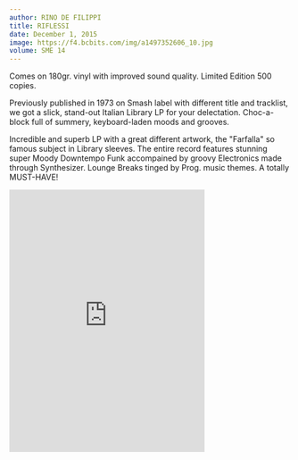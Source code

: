 ```yaml
---
author: RINO DE FILIPPI
title: RIFLESSI
date: December 1, 2015
image: https://f4.bcbits.com/img/a1497352606_10.jpg
volume: SME 14
---
```


Comes on 180gr. vinyl with improved sound quality. Limited Edition 500 copies.

Previously published in 1973 on Smash label with different title and tracklist, we got a slick, stand-out Italian Library LP for your delectation. Choc-a-block full of summery, keyboard-laden moods and grooves. 

Incredible and superb LP with a great different artwork, the "Farfalla" so famous subject in Library sleeves. The entire record features stunning super Moody Downtempo Funk accompained by groovy Electronics made through Synthesizer. Lounge Breaks tinged by Prog. music themes. A totally MUST-HAVE!

<iframe style="border: 0; width: 350px; height: 470px;" src="https://bandcamp.com/EmbeddedPlayer/album=1151883379/size=large/bgcol=ffffff/linkcol=0687f5/tracklist=false/transparent=true/" seamless><a href="http://sonormusiceditions.bandcamp.com/album/riflessi">RIFLESSI by Rino de Filippi</a></iframe>